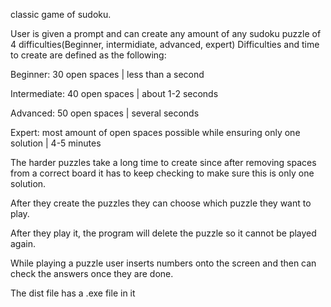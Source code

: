 classic game of sudoku.

User is given a prompt and can create any amount of any sudoku puzzle of 4 difficulties(Beginner, intermidiate, advanced, expert)
Difficulties and time to create are defined as the following:

Beginner: 30 open spaces | less than a second

Intermediate: 40 open spaces | about 1-2 seconds

Advanced: 50 open spaces | several seconds

Expert: most amount of open spaces possible while ensuring only one solution | 4-5 minutes


The harder puzzles take a long time to create since after removing spaces from a correct board it has to keep checking to make sure this is only one solution. 

After they create the puzzles they can choose which puzzle they want to play.

After they play it, the program will delete the puzzle so it cannot be played again.

While playing a puzzle user inserts numbers onto the screen and then can check the answers once they are done.

The dist file has a .exe file in it 
